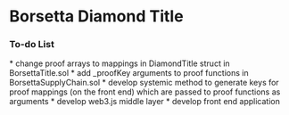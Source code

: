 <h1>Borsetta Diamond Title</h1>
<div>
<h3>To-do List</h3>
* change proof arrays to mappings in DiamondTitle struct in BorsettaTitle.sol
* add _proofKey arguments to proof functions in BorsettaSupplyChain.sol
* develop systemic method to generate keys for proof mappings (on the front end) which are passed to proof functions as arguments
* develop web3.js middle layer
* develop front end application
</div>